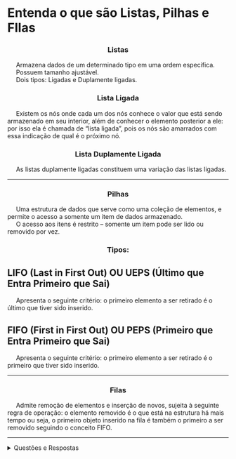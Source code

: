 <h1 align="left">
  Entenda o que são Listas, Pilhas e FIlas
</h1>

<h3 align="center">Listas</h3>

<p align="left">
  &nbsp;&nbsp;&nbsp;&nbsp;&nbsp;Armazena dados de um determinado tipo em uma ordem específica.<br>
  &nbsp;&nbsp;&nbsp;&nbsp;&nbsp;Possuem tamanho ajustável.<br>
  &nbsp;&nbsp;&nbsp;&nbsp;&nbsp;Dois tipos: Ligadas e Duplamente ligadas.
</p>

<h3 align="center">Lista Ligada</h3>

<p align="left">
  &nbsp;&nbsp;&nbsp;&nbsp;&nbsp;Existem os nós onde cada um dos nós conhece o valor que está sendo armazenado em seu interior, além de conhecer o elemento posterior a ele: por isso ela é chamada de “lista ligada”, pois os nós são amarrados com essa indicação de qual é o próximo nó.
</p>

<h3 align="center">Lista Duplamente Ligada</h3>

<p align="left">
  &nbsp;&nbsp;&nbsp;&nbsp;&nbsp;As listas duplamente ligadas constituem uma variação das listas ligadas.
</p>

<hr>

<h3 align="center">Pilhas</h3>

<p align="left">
  &nbsp;&nbsp;&nbsp;&nbsp;&nbsp;Uma estrutura de dados que serve como uma coleção de elementos, e permite o acesso a somente um item de dados armazenado.<br>
  &nbsp;&nbsp;&nbsp;&nbsp;&nbsp;O acesso aos itens é restrito – somente um item pode ser lido ou removido por vez.
</p>

<h3 align="center">Tipos:</h3>

<h2 align="left">LIFO (Last in First Out) OU UEPS (Último que Entra Primeiro que Sai)</h2>

<p align="left">
  &nbsp;&nbsp;&nbsp;&nbsp;&nbsp;Apresenta o seguinte critério: o primeiro elemento a ser retirado é o último que tiver sido inserido.
</p>

<h2 align="left">FIFO (First in First Out) OU PEPS (Primeiro que Entra Primeiro que Sai)</h2>

<p align="left">
  &nbsp;&nbsp;&nbsp;&nbsp;&nbsp;Apresenta o seguinte critério: o primeiro elemento a ser retirado é o primeiro que tiver sido inserido.
</p>

<hr>

<h3 align="center">Filas</h3>

<p align="left">
  &nbsp;&nbsp;&nbsp;&nbsp;&nbsp;Admite remoção de elementos e inserção de novos, sujeita à seguinte regra de operação: o elemento removido é o que está na estrutura há mais tempo ou seja, o primeiro objeto inserido na fila é também o primeiro a ser removido seguindo o conceito FIFO.
</p>

<hr>

<details>
    <summary>Questões e Respostas</summary>

**Qual o critério utilizado pela pilha tipo FIFO?**
- O primeiro elemento a ser retirado é o primeiro que tiver sido inserido.

**Como é feito o acesso aos itens de uma pilha?**
- O acesso aos itens de uma pilha é restrito – somente um item pode ser lido ou removido por vez.

**Para que serve uma estrutura de dados do tipo Lista?**
- Estrutura de Dados do tipo Lista, armazenam dados de um determinado tipo em uma ordem específica.

**Para que serve a Estrutura do tipo Pilha?**
- É uma estrutura de dados que serve como uma coleção de elementos, e permite o acesso a somente um item de dados armazenado.

**Qual a diferença das listas ligadas para as duplamente ligadas?**
- A lista Ligada é unidirecional e a Duplamente Ligada é bidirecional.

**Qual a regra utilizada em uma estrutura do tipo Fila?**
- O elemento removido é o que está na estrutura há mais tempo.

**Quais as siglas corretas dos dois tipos de pilhas existentes (tanto em inglês como português)?**
- LIFO (UEPS) e FIFO (PEPS).

**Quais os dois tipos conhecidos de estruturas do tipo Lista?**
- Ligadas e Duplamente Ligadas.

**Qual conceito da estrutura do tipo Pilha é também utilizado na estrutura Fila?**
- FIFO.

**Qual o critério utilizado pela pilha tipo LIFO?**
- O primeiro elemento a ser retirado é o último que tiver sido inserido.

</details>